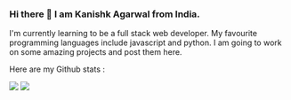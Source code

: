 ### Hi there 👋 I am Kanishk Agarwal from India.

I'm currently learning to be a full stack web developer. My favourite programming languages include javascript and python. I am going to work on some amazing projects and post them here.


Here are my Github stats :

<img src="https://github-readme-stats.vercel.app/api?username=kanishkagarwal6101&show_icons=true&theme=tokyonight)]">
<img src="https://github-readme-stats.vercel.app/api/top-langs/?username=kanishkagarwal6101&show_icons=true&theme=tokyonight)]">
